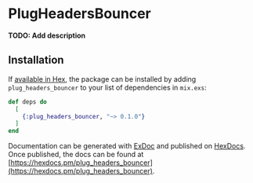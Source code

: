 # PlugHeadersBouncer

**TODO: Add description**

## Installation

If [available in Hex](https://hex.pm/docs/publish), the package can be installed
by adding `plug_headers_bouncer` to your list of dependencies in `mix.exs`:

```elixir
def deps do
  [
    {:plug_headers_bouncer, "~> 0.1.0"}
  ]
end
```

Documentation can be generated with [ExDoc](https://github.com/elixir-lang/ex_doc)
and published on [HexDocs](https://hexdocs.pm). Once published, the docs can
be found at [https://hexdocs.pm/plug_headers_bouncer](https://hexdocs.pm/plug_headers_bouncer).

